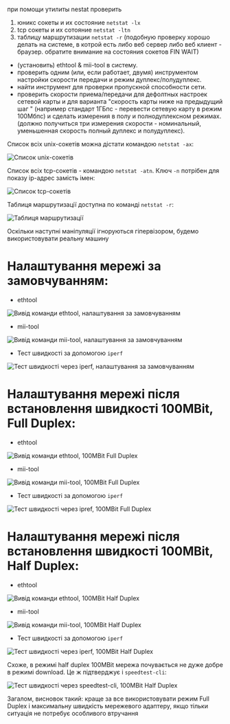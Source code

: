 при помощи утилиты nestat проверить

1. юникс сокеты и их состояние `netstat -lx`
2. tcp сокеты и их сотояние `netstat -ltn`
3. таблицу маршрутизации `netstat -r`
 (подобную проверку хорошо делать на системе, в котрой есть либо веб сервер либо веб клиент - браузер. обратите внимание на состояния сокетов FIN WAIT)
 
* (установить) ethtool & mii-tool в систему. 
* проверить одним (или, если работает, двумя) инструментом настройки скорости передачи и режим дуплекс/полудуплекс.
* найти инструмент для проверки пропускной способности сети.
* проверить скорости приема/передачи для дефолтных настроек сетевой карты и для варианта "скорость карты ниже на предыдущий шаг " (например стандарт 1ГБпс - перевести сетевую карту в режим 100Мбпс) и сделать измерения в полу и полнодуплексном режимах. (должно получиться три измерения скорости - номинальный, уменьшенная скорость полный дуплекс и полудуплекс).

Список всіх unix-сокетів можна дістати командою `netstat -ax`:

![Список unix-сокетів](sockets.png)

Список всіх tcp-сокетів - командою `netstat -atn`. Ключ `-n` потрібен для показу ip-адрес замість імен:

![Список tcp-сокетів](tcp.png)

Таблиця маршрутизації доступна по команді `netstat -r`:

![Таблиця маршрутизації](route.png)

Оскільки наступні маніпуляції ігноруються гіпервізором, будемо використовувати реальну машину

# Налаштування мережі за замовчуванням:

* ethtool

![Вивід команди ethtool, налаштування за замовчуванням](check1_ethtool.png)

* mii-tool

![Вивід команди mii-tool, налаштування за замовчуванням](check1_mii.png)
 
* Тест швидкості за допомогою `iperf`

![Тест швидкості через iperf, налаштування за замовчуванням](check1_iperf.png)

# Налаштування мережі після встановлення швидкості 100MBit, Full Duplex:

* ethtool

![Вивід команди ethtool, 100MBit Full Duplex](check2_ethtool_100full.png)

* mii-tool

![Вивід команди mii-tool, 100MBit Full Duplex](check2_mii_100full.png)
 
* Тест швидкості за допомогою `iperf`

![Тест швидкості через ipref, 100MBit Full Duplex](check2_iperf_100full.png)

# Налаштування мережі після встановлення швидкості 100MBit, Half Duplex:

* ethtool

![Вивід команди ethtool, 100MBit Half Duplex](check2_ethtool_100half.png)

* mii-tool

![Вивід команди mii-tool, 100MBit Half Duplex](check2_mii_100half.png)
 
* Тест швидкості за допомогою `iperf`

![Тест швидкості через iperf, 100MBit Half Duplex](check2_iperf_100half.png)

Схоже, в режимі half duplex 100MBit мережа почувається не дуже добре в режимі download. Це ж підтверджує і `speedtest-cli`:

![Тест швидкості через speedtest-cli, 100MBit Half Duplex](cli.png)

Загалом, висновок такий: краще за все використовувати режим Full Duplex і максимальну швидкість мережевого адаптеру, якщо тільки ситуація не потребує особливого втручання
